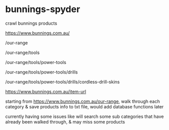 # bunnings-spyder
crawl bunnings products

https://www.bunnings.com.au/

/our-range

/our-range/tools

/our-range/tools/power-tools

/our-range/tools/power-tools/drills

/our-range/tools/power-tools/drills/cordless-drill-skins

https://www.bunnings.com.au/item-url


starting from https://www.bunnings.com.au/our-range, walk through each category & save products info to txt file, would add database functions later

currently having some issues like will search some sub categories that have already been walked through, & may miss some products
